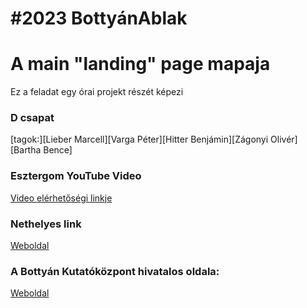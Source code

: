 # #2023 BottyánAblak
# A main "landing" page mapaja

Ez a feladat egy órai projekt részét képezi

### D csapat
[tagok:][Lieber Marcell][Varga Péter][Hitter Benjámin][Zágonyi Olivér][Bartha Bence]

### Esztergom YouTube Video 

[Video elérhetőségi linkje](https://www.youtube.com/watch?v=mG1ZCJcKnc4)

### Nethelyes link
[Weboldal](http://toussel.nhely.hu/bottyanablak/)

### A Bottyán Kutatóközpont hivatalos oldala:

[Weboldal](https://bottyan.eu/)
